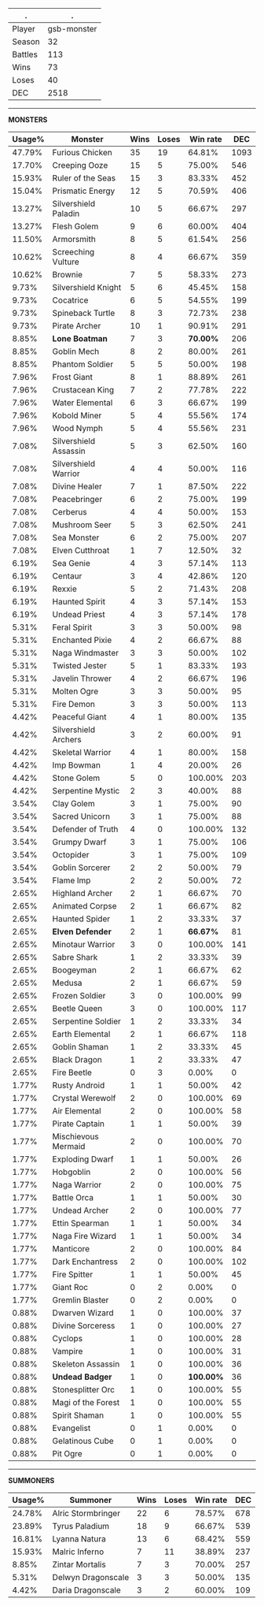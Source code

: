 .|.
|-|-
Player|gsb-monster
Season|32
Battles|113
Wins|73
Loses|40
DEC|2518

---
**MONSTERS**

Usage%|Monster|Wins|Loses|Win rate|DEC|
-|-|-|-|-|-|
47.79%|Furious Chicken|35|19|64.81%|1093|
17.70%|Creeping Ooze|15|5|75.00%|546|
15.93%|Ruler of the Seas|15|3|83.33%|452|
15.04%|Prismatic Energy|12|5|70.59%|406|
13.27%|Silvershield Paladin|10|5|66.67%|297|
13.27%|Flesh Golem|9|6|60.00%|404|
11.50%|Armorsmith|8|5|61.54%|256|
10.62%|Screeching Vulture|8|4|66.67%|359|
10.62%|Brownie|7|5|58.33%|273|
9.73%|Silvershield Knight|5|6|45.45%|158|
9.73%|Cocatrice|6|5|54.55%|199|
9.73%|Spineback Turtle|8|3|72.73%|238|
9.73%|Pirate Archer|10|1|90.91%|291|
8.85%|**Lone Boatman**|7|3|**70.00%**|206|
8.85%|Goblin Mech|8|2|80.00%|261|
8.85%|Phantom Soldier|5|5|50.00%|198|
7.96%|Frost Giant|8|1|88.89%|261|
7.96%|Crustacean King|7|2|77.78%|222|
7.96%|Water Elemental|6|3|66.67%|199|
7.96%|Kobold Miner|5|4|55.56%|174|
7.96%|Wood Nymph|5|4|55.56%|231|
7.08%|Silvershield Assassin|5|3|62.50%|160|
7.08%|Silvershield Warrior|4|4|50.00%|116|
7.08%|Divine Healer|7|1|87.50%|222|
7.08%|Peacebringer|6|2|75.00%|199|
7.08%|Cerberus|4|4|50.00%|153|
7.08%|Mushroom Seer|5|3|62.50%|241|
7.08%|Sea Monster|6|2|75.00%|207|
7.08%|Elven Cutthroat|1|7|12.50%|32|
6.19%|Sea Genie|4|3|57.14%|113|
6.19%|Centaur|3|4|42.86%|120|
6.19%|Rexxie|5|2|71.43%|208|
6.19%|Haunted Spirit|4|3|57.14%|153|
6.19%|Undead Priest|4|3|57.14%|178|
5.31%|Feral Spirit|3|3|50.00%|98|
5.31%|Enchanted Pixie|4|2|66.67%|88|
5.31%|Naga Windmaster|3|3|50.00%|102|
5.31%|Twisted Jester|5|1|83.33%|193|
5.31%|Javelin Thrower|4|2|66.67%|196|
5.31%|Molten Ogre|3|3|50.00%|95|
5.31%|Fire Demon|3|3|50.00%|113|
4.42%|Peaceful Giant|4|1|80.00%|135|
4.42%|Silvershield Archers|3|2|60.00%|91|
4.42%|Skeletal Warrior|4|1|80.00%|158|
4.42%|Imp Bowman|1|4|20.00%|26|
4.42%|Stone Golem|5|0|100.00%|203|
4.42%|Serpentine Mystic|2|3|40.00%|88|
3.54%|Clay Golem|3|1|75.00%|90|
3.54%|Sacred Unicorn|3|1|75.00%|88|
3.54%|Defender of Truth|4|0|100.00%|132|
3.54%|Grumpy Dwarf|3|1|75.00%|106|
3.54%|Octopider|3|1|75.00%|109|
3.54%|Goblin Sorcerer|2|2|50.00%|79|
3.54%|Flame Imp|2|2|50.00%|72|
2.65%|Highland Archer|2|1|66.67%|70|
2.65%|Animated Corpse|2|1|66.67%|82|
2.65%|Haunted Spider|1|2|33.33%|37|
2.65%|**Elven Defender**|2|1|**66.67%**|81|
2.65%|Minotaur Warrior|3|0|100.00%|141|
2.65%|Sabre Shark|1|2|33.33%|39|
2.65%|Boogeyman|2|1|66.67%|62|
2.65%|Medusa|2|1|66.67%|59|
2.65%|Frozen Soldier|3|0|100.00%|99|
2.65%|Beetle Queen|3|0|100.00%|117|
2.65%|Serpentine Soldier|1|2|33.33%|34|
2.65%|Earth Elemental|2|1|66.67%|118|
2.65%|Goblin Shaman|1|2|33.33%|45|
2.65%|Black Dragon|1|2|33.33%|47|
2.65%|Fire Beetle|0|3|0.00%|0|
1.77%|Rusty Android|1|1|50.00%|42|
1.77%|Crystal Werewolf|2|0|100.00%|69|
1.77%|Air Elemental|2|0|100.00%|58|
1.77%|Pirate Captain|1|1|50.00%|39|
1.77%|Mischievous Mermaid|2|0|100.00%|70|
1.77%|Exploding Dwarf|1|1|50.00%|26|
1.77%|Hobgoblin|2|0|100.00%|56|
1.77%|Naga Warrior|2|0|100.00%|75|
1.77%|Battle Orca|1|1|50.00%|30|
1.77%|Undead Archer|2|0|100.00%|77|
1.77%|Ettin Spearman|1|1|50.00%|34|
1.77%|Naga Fire Wizard|1|1|50.00%|34|
1.77%|Manticore|2|0|100.00%|84|
1.77%|Dark Enchantress|2|0|100.00%|102|
1.77%|Fire Spitter|1|1|50.00%|45|
1.77%|Giant Roc|0|2|0.00%|0|
1.77%|Gremlin Blaster|0|2|0.00%|0|
0.88%|Dwarven Wizard|1|0|100.00%|37|
0.88%|Divine Sorceress|1|0|100.00%|27|
0.88%|Cyclops|1|0|100.00%|28|
0.88%|Vampire|1|0|100.00%|31|
0.88%|Skeleton Assassin|1|0|100.00%|36|
0.88%|**Undead Badger**|1|0|**100.00%**|36|
0.88%|Stonesplitter Orc|1|0|100.00%|55|
0.88%|Magi of the Forest|1|0|100.00%|55|
0.88%|Spirit Shaman|1|0|100.00%|55|
0.88%|Evangelist|0|1|0.00%|0|
0.88%|Gelatinous Cube|0|1|0.00%|0|
0.88%|Pit Ogre|0|1|0.00%|0|

---
**SUMMONERS**

Usage%|Summoner|Wins|Loses|Win rate|DEC|
-|-|-|-|-|-|
24.78%|Alric Stormbringer|22|6|78.57%|678|
23.89%|Tyrus Paladium|18|9|66.67%|539|
16.81%|Lyanna Natura|13|6|68.42%|559|
15.93%|Malric Inferno|7|11|38.89%|237|
8.85%|Zintar Mortalis|7|3|70.00%|257|
5.31%|Delwyn Dragonscale|3|3|50.00%|135|
4.42%|Daria Dragonscale|3|2|60.00%|109|
